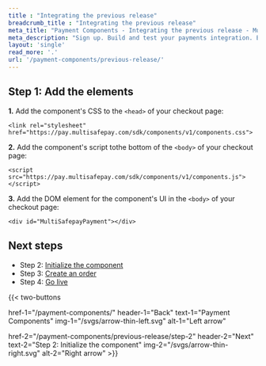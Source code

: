 ```yaml
---
title : "Integrating the previous release"
breadcrumb_title : "Integrating the previous release"
meta_title: "Payment Components - Integrating the previous release - MultiSafepay Docs"
meta_description: "Sign up. Build and test your payments integration. Explore our products and services. Use our API reference, SDKs, and wrappers. Get support."
layout: 'single'
read_more: '.'
url: '/payment-components/previous-release/'
--- 
```


## Step 1: Add the elements

**1.** Add the component's CSS to the `<head>` of your checkout page:  
```
<link rel="stylesheet" href="https://pay.multisafepay.com/sdk/components/v1/components.css">
```

**2.** Add the component's script tothe bottom of the `<body>` of your checkout page:  
```
<script src="https://pay.multisafepay.com/sdk/components/v1/components.js"></script>
```

**3.** Add the DOM element for the component's UI in the `<body>` of your checkout page:
```
<div id="MultiSafepayPayment"></div>
```

## Next steps

- Step 2: [Initialize the component](/payment-components/previous-release/step-2)
- Step 3: [Create an order](/payment-components/previous-release/step-3)
- Step 4: [Go live](/payment-components/previous-release/step-4)

{{< two-buttons 

href-1="/payment-components/" header-1="Back" text-1="Payment Components" img-1="/svgs/arrow-thin-left.svg" alt-1="Left arrow" 

href-2="/payment-components/previous-release/step-2" header-2="Next" text-2="Step 2: Initialize the component" img-2="/svgs/arrow-thin-right.svg" alt-2="Right arrow" >}}

